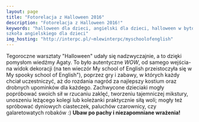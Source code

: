 ```yaml
---
layout: page
title: "Fotorelacja z Halloween 2016"
description: "Fotorelacja z Halloween 2016!"
keywords: "halloween dla dzieci, angielski dla dzieci, halloween w bytomiu,
szkoła angielskiego dla dzieci"
img_hosting: "http://interpc.pl/~mlewinterpc/myschoolofenglish"
---
```


Tegoroczne warsztaty "Halloween" udały się nadzwyczajnie, a to dzięki pomysłom
wiedźmy Agaty. To było autentyczne *WOW*, od samego wejścia- na widok dekoracji
(na ten wieczór My school of English przeistoczyła się w My spooky school of English"),
poprzez gry i zabawy, w których każdy chciał uczestniczyć, aż do rozdania nagród
za najlepszy kostium oraz drobnych upominków dla każdego. Zachwycone dzieciaki
mogły popróbować swoich sił w rzucaniu zaklęć, tworzeniu tajemniczej mikstury,
unoszeniu leżącego kolegi lub koleżanki praktycznie siłą woli; mogły też 
spróbować dyniowych ciasteczek, paluchów czarownicy, czy galaretowatych robaków :)
**Ubaw po pachy i niezapomniane wrażenia!**

<figure>
    <picture>
        <source srcset="{{ page.img_hosting }}/images/small/halloween-2016/acid-makers.jpg"
            media="(max-width: 400px)">
        <source srcset="{{ page.img_hosting }}/images/medium/halloween-2016/acid-makers.jpg">
        <img src="{{ page.img_hosting }}/images/medium/halloween-2016/acid-makers.jpg"
            alt="">
    </picture>
    <figcaption>
    </figcaption>
</figure>

<figure>
    <picture>
        <source srcset="{{ page.img_hosting }}/images/small/halloween-2016/colorful-poisons.jpg"
            media="(max-width: 400px)">
        <source srcset="{{ page.img_hosting }}/images/medium/halloween-2016/colorful-poisons.jpg">
        <img src="{{ page.img_hosting }}/images/medium/halloween-2016/colorful-poisons.jpg"
            alt="">
    </picture>
    <figcaption>
    </figcaption>
</figure>

<figure>
    <picture>
        <source srcset="{{ page.img_hosting }}/images/small/halloween-2016/cookies.jpg"
            media="(max-width: 400px)">
        <source srcset="{{ page.img_hosting }}/images/medium/halloween-2016/cookies.jpg">
        <img src="{{ page.img_hosting }}/images/medium/halloween-2016/cookies.jpg"
            alt="">
    </picture>
    <figcaption>
    </figcaption>
</figure>

<figure>
    <picture>
        <source srcset="{{ page.img_hosting }}/images/small/halloween-2016/young-spell-casters.jpg"
            media="(max-width: 400px)">
        <source srcset="{{ page.img_hosting }}/images/medium/halloween-2016/young-spell-casters.jpg">
        <img src="{{ page.img_hosting }}/images/medium/halloween-2016/young-spell-casters.jpg"
            alt="">
    </picture>
    <figcaption>
    </figcaption>
</figure>

<figure>
    <picture>
        <source srcset="{{ page.img_hosting }}/images/small/halloween-2016/worm-from-pot.jpg"
            media="(max-width: 400px)">
        <source srcset="{{ page.img_hosting }}/images/medium/halloween-2016/worm-from-pot.jpg">
        <img src="{{ page.img_hosting }}/images/medium/halloween-2016/worm-from-pot.jpg"
            alt="">
    </picture>
    <figcaption>
    </figcaption>
</figure>

<figure>
    <picture>
        <source srcset="{{ page.img_hosting }}/images/small/halloween-2016/whats-in-pot-kitty.jpg"
            media="(max-width: 400px)">
        <source srcset="{{ page.img_hosting }}/images/medium/halloween-2016/whats-in-pot-kitty.jpg">
        <img src="{{ page.img_hosting }}/images/medium/halloween-2016/whats-in-pot-kitty.jpg"
            alt="">
    </picture>
    <figcaption>
    </figcaption>
</figure>

<figure>
    <picture>
        <source srcset="{{ page.img_hosting }}/images/small/halloween-2016/sweet-black-magic.jpg"
            media="(max-width: 400px)">
        <source srcset="{{ page.img_hosting }}/images/medium/halloween-2016/sweet-black-magic.jpg">
        <img src="{{ page.img_hosting }}/images/medium/halloween-2016/sweet-black-magic.jpg"
            alt="">
    </picture>
    <figcaption>
    </figcaption>
</figure>

<figure>
    <picture>
        <source srcset="{{ page.img_hosting }}/images/small/halloween-2016/skeletons.jpg"
            media="(max-width: 400px)">
        <source srcset="{{ page.img_hosting }}/images/medium/halloween-2016/skeletons.jpg">
        <img src="{{ page.img_hosting }}/images/medium/halloween-2016/skeletons.jpg"
            alt="">
    </picture>
    <figcaption>
    </figcaption>
</figure>

<figure>
    <picture>
        <source srcset="{{ page.img_hosting }}/images/small/halloween-2016/scarry-table.jpg"
            media="(max-width: 400px)">
        <source srcset="{{ page.img_hosting }}/images/medium/halloween-2016/scarry-table.jpg">
        <img src="{{ page.img_hosting }}/images/medium/halloween-2016/scarry-table.jpg"
            alt="">
    </picture>
    <figcaption>
    </figcaption>
</figure>

<figure>
    <picture>
        <source srcset="{{ page.img_hosting }}/images/small/halloween-2016/pumpkin-kid.jpg"
            media="(max-width: 400px)">
        <source srcset="{{ page.img_hosting }}/images/medium/halloween-2016/pumpkin-kid.jpg">
        <img src="{{ page.img_hosting }}/images/medium/halloween-2016/pumpkin-kid.jpg"
            alt="">
    </picture>
    <figcaption>
    </figcaption>
</figure>

<figure>
    <picture>
        <source srcset="{{ page.img_hosting }}/images/small/halloween-2016/eat-her-alive.jpg"
            media="(max-width: 400px)">
        <source srcset="{{ page.img_hosting }}/images/medium/halloween-2016/eat-her-alive.jpg">
        <img src="{{ page.img_hosting }}/images/medium/halloween-2016/eat-her-alive.jpg"
            alt="">
    </picture>
    <figcaption>
    </figcaption>
</figure>